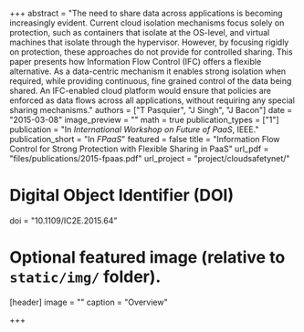 +++
abstract = "The need to share data across applications is becoming increasingly evident. Current cloud isolation mechanisms focus solely on protection, such as containers that isolate at the OS-level, and virtual machines that isolate through the hypervisor. However, by focusing rigidly on protection, these approaches do not provide for controlled sharing. This paper presents how Information Flow Control (IFC) offers a flexible alternative. As a data-centric mechanism it enables strong isolation when required, while providing continuous, fine grained control of the data being shared. An IFC-enabled cloud platform would ensure that policies are enforced as data flows across all applications, without requiring any special sharing mechanisms."
authors = ["T Pasquier", "J Singh", "J Bacon"]
date = "2015-03-08"
image_preview = ""
math = true
publication_types = ["1"]
publication = "In *International Workshop on Future of PaaS*, IEEE."
publication_short = "In *FPaaS*"
featured = false
title = "Information Flow Control for Strong Protection with Flexible Sharing in PaaS"
url_pdf = "files/publications/2015-fpaas.pdf"
url_project = "project/cloudsafetynet/"

# Digital Object Identifier (DOI)
doi = "10.1109/IC2E.2015.64"

# Optional featured image (relative to `static/img/` folder).
[header]
image = ""
caption = "Overview"

+++
